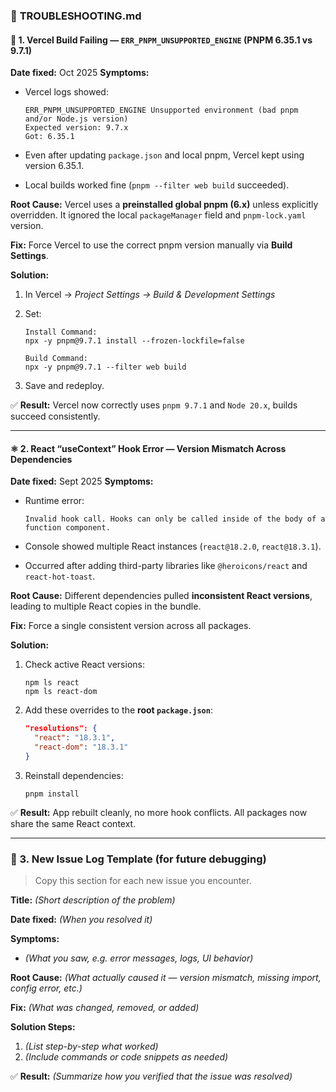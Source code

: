 ### 🧭 **TROUBLESHOOTING.md**

#### 🧩 1. Vercel Build Failing — `ERR_PNPM_UNSUPPORTED_ENGINE` (PNPM 6.35.1 vs 9.7.1)

**Date fixed:** Oct 2025
**Symptoms:**

* Vercel logs showed:

  ```
  ERR_PNPM_UNSUPPORTED_ENGINE Unsupported environment (bad pnpm and/or Node.js version)
  Expected version: 9.7.x
  Got: 6.35.1
  ```
* Even after updating `package.json` and local pnpm, Vercel kept using version 6.35.1.
* Local builds worked fine (`pnpm --filter web build` succeeded).

**Root Cause:**
Vercel uses a **preinstalled global pnpm (6.x)** unless explicitly overridden.
It ignored the local `packageManager` field and `pnpm-lock.yaml` version.

**Fix:**
Force Vercel to use the correct pnpm version manually via **Build Settings**.

**Solution:**

1. In Vercel → *Project Settings → Build & Development Settings*
2. Set:

   ```
   Install Command:
   npx -y pnpm@9.7.1 install --frozen-lockfile=false

   Build Command:
   npx -y pnpm@9.7.1 --filter web build
   ```
3. Save and redeploy.

✅ **Result:**
Vercel now correctly uses `pnpm 9.7.1` and `Node 20.x`, builds succeed consistently.

---

#### ⚛️ 2. React “useContext” Hook Error — Version Mismatch Across Dependencies

**Date fixed:** Sept 2025
**Symptoms:**

* Runtime error:

  ```
  Invalid hook call. Hooks can only be called inside of the body of a function component.
  ```
* Console showed multiple React instances (`react@18.2.0`, `react@18.3.1`).
* Occurred after adding third-party libraries like `@heroicons/react` and `react-hot-toast`.

**Root Cause:**
Different dependencies pulled **inconsistent React versions**, leading to multiple React copies in the bundle.

**Fix:**
Force a single consistent version across all packages.

**Solution:**

1. Check active React versions:

   ```
   npm ls react
   npm ls react-dom
   ```
2. Add these overrides to the **root `package.json`**:

   ```json
   "resolutions": {
     "react": "18.3.1",
     "react-dom": "18.3.1"
   }
   ```
3. Reinstall dependencies:

   ```
   pnpm install
   ```

✅ **Result:**
App rebuilt cleanly, no more hook conflicts.
All packages now share the same React context.

---

### 🧰 3. **New Issue Log Template (for future debugging)**

> Copy this section for each new issue you encounter.

**Title:**
*(Short description of the problem)*

**Date fixed:**
*(When you resolved it)*

**Symptoms:**

* *(What you saw, e.g. error messages, logs, UI behavior)*

**Root Cause:**
*(What actually caused it — version mismatch, missing import, config error, etc.)*

**Fix:**
*(What was changed, removed, or added)*

**Solution Steps:**

1. *(List step-by-step what worked)*
2. *(Include commands or code snippets as needed)*

✅ **Result:**
*(Summarize how you verified that the issue was resolved)*